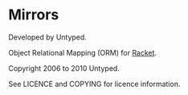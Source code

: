 Mirrors
=======

Developed by Untyped.

Object Relational Mapping (ORM) for [Racket][1].

Copyright 2006 to 2010 Untyped.

See LICENCE and COPYING for licence information.

[1]: http://www.racket-lang.org
